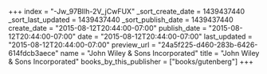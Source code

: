 +++
index = "-Jw_97BIlh-2V_jCwFUX"
_sort_create_date = 1439437440
_sort_last_updated = 1439437440
_sort_publish_date = 1439437440
create_date = "2015-08-12T20:44:00-07:00"
publish_date = "2015-08-12T20:44:00-07:00"
date = "2015-08-12T20:44:00-07:00"
last_updated = "2015-08-12T20:44:00-07:00"
preview_url = "24a5f225-d460-283b-6426-614fdcb3aece"
name = "John Wiley & Sons Incorporated"
title = "John Wiley & Sons Incorporated"
books_by_this_publisher = ["books/gutenberg"]
+++
